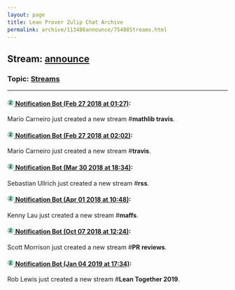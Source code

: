 ```yaml
---
layout: page
title: Lean Prover Zulip Chat Archive 
permalink: archive/113486announce/75488Streams.html
---
```


## Stream: [announce](index.html)
### Topic: [Streams](75488Streams.html)

---

#### [![Click to go to Zulip](../../assets/img/zulip2.png) Notification Bot (Feb 27 2018 at 01:27)](https://leanprover.zulipchat.com/#narrow/stream/113486-announce/topic/Streams/near/123020000):
Mario Carneiro just created a new stream #**mathlib travis**.

#### [![Click to go to Zulip](../../assets/img/zulip2.png) Notification Bot (Feb 27 2018 at 02:02)](https://leanprover.zulipchat.com/#narrow/stream/113486-announce/topic/Streams/near/123021028):
Mario Carneiro just created a new stream #**travis**.

#### [![Click to go to Zulip](../../assets/img/zulip2.png) Notification Bot (Mar 30 2018 at 18:34)](https://leanprover.zulipchat.com/#narrow/stream/113486-announce/topic/Streams/near/124418910):
Sebastian Ullrich just created a new stream #**rss**.

#### [![Click to go to Zulip](../../assets/img/zulip2.png) Notification Bot (Apr 01 2018 at 10:48)](https://leanprover.zulipchat.com/#narrow/stream/113486-announce/topic/Streams/near/124482921):
Kenny Lau just created a new stream #**maffs**.

#### [![Click to go to Zulip](../../assets/img/zulip2.png) Notification Bot (Oct 07 2018 at 12:24)](https://leanprover.zulipchat.com/#narrow/stream/113486-announce/topic/Streams/near/135347404):
Scott Morrison just created a new stream #**PR reviews**.

#### [![Click to go to Zulip](../../assets/img/zulip2.png) Notification Bot (Jan 04 2019 at 17:34)](https://leanprover.zulipchat.com/#narrow/stream/113486-announce/topic/Streams/near/154419602):
Rob Lewis just created a new stream #**Lean Together 2019**.

